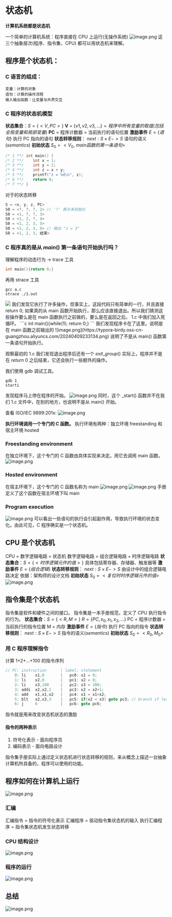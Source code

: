 # 状态机
**计算机系统都是状态机**

一个简单的计算机系统：程序直接在 CPU 上运行(无操作系统)
	![image.png](https://typora-birdy.oss-cn-guangzhou.aliyuncs.com/20240331002043.png)
这三个抽象层次(程序、指令集、CPU) 都可以用状态机来理解。

## 程序是个状态机：
### C 语言的组成：
	变量：计算的对象
	语句：计算的操作流程
	输入输出函数：让变量与外界交互
### C 程序的状态机模型
**状态集合**：$S = \{<V, PC>\}$
	**V** = $\{v1, v2, v3, ...\} = 程序中所有变量的取值(包括全局变量和局部变量)$
	**PC** = 程序计数器 = 当前执行的语句位置
**激励事件** $E = \{语句\}$
	执行 PC 指向的语句
**状态转移规则**：
	$next: S \times E -> S$
	语句的语义$(semantics)$
**初始状态** $S_0 = <V_0,~ main 函数的第一条语句 >$
```c
/* 1 **/ int main() {
/* 2 **/	int x = 1;
/* 3 **/	int y = 2;
/* 4 **/	int z = x + y;
/* 5 **/	printf("z = %d\n", z);
/* 6 **/	return 0;
/* 7 **/ }
```
对于的状态转移
```c
S = <x, y, z, PC>
S0 = <?, ?, ?, 2> // '?' 表示未初始化
S0 = <1, ?, ?, 3>
S0 = <1, 2, ?, 4>
S0 = <1, 2, 3, 5>
S0 = <1, 2, 3, 6> // 输出 "z = 3"
S0 = <1, 2, 3, 结束> 
```

### C 程序真的是从 $main()$ 第一条语句开始执行吗？
理解程序的动态行为 -> trace 工具
```c
int main(){return 0;}
```
再用 strace 工具
```shell
gcc a.c
strace ./1.out
```
<img src="https://typora-birdy.oss-cn-guangzhou.aliyuncs.com/20240409232712.png"/>
我们发现它执行了许多操作，但事实上，这段代码只有简单的一行，并且直接 return 0; 如果真的从 main 函数开始执行，那么应该直接退出。所以我们猜测这些操作要么是在 main 函数执行之前做的，要么是在返回之后。
1.c 中我们加入死循环。
```c
int main(){while(1); return 0;}
```
我们发现程序卡在了这里。说明是在 main 函数之前输出的
![image.png](https://typora-birdy.oss-cn-guangzhou.aliyuncs.com/20240409233134.png)
说明了不是从 main() 函数第一条语句开始执行。

观察最初的 1.c
我们发现退出程序后还有一个 $exit\_group()$ 
实际上，程序并不是在 $return~0$ 之后结束，它还会执行一些额外的操作。

我们使用 gdb 调试工具。
```
gdb 1
starti
```
发现程序马上停在程序的开始。
![image.png](https://typora-birdy.oss-cn-guangzhou.aliyuncs.com/20240409233559.png)
同时，这个 \_start() 函数并不在我们 1.c 文件中，在别的地方，也说明不是从 main() 开始。

查看 ISO/IEC 9899:201x:
![image.png](https://typora-birdy.oss-cn-guangzhou.aliyuncs.com/20240410102808.png)

**执行环境调用一个专门的 C 函数。**
执行环境有两种：独立环境 freestanding 和 宿主环境 hosted
### Freestanding environment
在独立环境下，这个专门的 C 函数由具体实现来决定。用它去调用 main 函数。
![image.png](https://typora-birdy.oss-cn-guangzhou.aliyuncs.com/20240410102938.png)
### Hosted environment
在宿主环境下，这个专门的 C 函数名称为 main
![image.png](https://typora-birdy.oss-cn-guangzhou.aliyuncs.com/20240410102953.png)
![image.png](https://typora-birdy.oss-cn-guangzhou.aliyuncs.com/20240410103041.png)
手册定义了这个函数在宿主环境下叫 main

### Program execution
![image.png](https://typora-birdy.oss-cn-guangzhou.aliyuncs.com/20240410103600.png)
可以看出一些语句的执行会引起副作用，导致执行环境的状态变化。由此可见，C 程序确实是一个状态机。

## CPU 是个状态机
CPU = 数字逻辑电路 = 状态机
数字逻辑电路 = 组合逻辑电路 + 时序逻辑电路
**状态集合**：$S = \{< 时序逻辑元件的值 >\}$
	具体包括寄存器、存储器、触发器等
**激励事件** $E = \{ 组合逻辑 \}$
**状态转移规则**：
	$next: S \times E -> S$
	由设计中的组合逻辑电路决定
	依据：架构师的设计文档
**初始状态** $S_0 = < 复位时时序逻辑元件的值  >$
![image.png](https://typora-birdy.oss-cn-guangzhou.aliyuncs.com/20240410105912.png)

## 指令集是个状态机
指令集是软件和硬件之间的接口。
指令集是一本手册规范，定义了 CPU 执行指令的行为。
**状态集合**：$S = \{< R, M >\}$
	$R = \{PC, x_0, x_1, x_2, ...\}$
	PC = 程序计数器 = 当前执行的指令位置
	M = 内存
**激励事件** $E = \{ 指令 \}$
	执行 PC 指向的指令
**状态转移规则**：
	$next: S \times E -> S$
	指令的语义$(semantics)$
**初始状态** $S_0 = < R_0, M_0  >$

### 用 C 程序理解指令
计算 1+2+...+100 的指令序列
```c
// PC: instruction      | label: statement    
    0: li    x1,0       |   pc0: x1 = 0;
    1: li    x2,0       |   pc1: x2 = 0;
    2: li    x3,100     |   pc2: x3 = 100;
    3: addi  x2,x2,1    |   pc3: x2 = x2+1;
    4: add   x1,x1,x2   |   pc4: x1 = x1+x2;
    5: blt   x2,x3,3    |   pc5: if(x2 < x3) goto pc3; // branch if less than
    6: j     6          |   pc6: goto pc6;
```
指令就是用来改变状态机状态的激励

#### 指令的两种表示
1. 符号化表示 - 面向程序员
2. 编码表示 - 面向电路设计

指令集手册实际上通过定义状态机进行状态转移的规则，来从概念上描述一台抽象计算机所具备的，程序可以使用的功能。

## 程序如何在计算机上运行
![image.png](https://typora-birdy.oss-cn-guangzhou.aliyuncs.com/20240410132319.png)
### 汇编
汇编指令 = 指令的符号化表示
汇编程序 = 驱动指令集状态机的输入
	执行汇编程序 = 指令集状态机发生状态转移

### CPU 结构设计
![image.png](https://typora-birdy.oss-cn-guangzhou.aliyuncs.com/20240410132538.png)

### 程序的运行
![image.png](https://typora-birdy.oss-cn-guangzhou.aliyuncs.com/20240410132711.png)

## 总结
![image.png](https://typora-birdy.oss-cn-guangzhou.aliyuncs.com/20240410133112.png)
